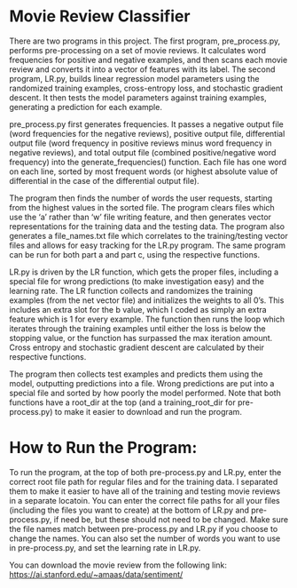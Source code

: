 # Movie Review Classifier

There are two programs in this project. The first program, pre_process.py, performs pre-processing on a set of movie reviews. It calculates word frequencies for positive and negative examples, and then scans each movie review and converts it into a vector of features with its label. The second program, LR.py, builds linear regression model parameters using the randomized training examples, cross-entropy loss, and stochastic gradient descent. It then tests the model parameters against training examples, generating a prediction for each example.

pre_process.py first generates frequencies. It passes a negative output file (word frequencies for the negative reviews), positive output file, differential output file (word frequency in positive reviews minus word frequency in negative reviews), and total output file  (combined positive/negative word frequency) into the generate_frequencies() function. Each file has one word on each line, sorted by most frequent words (or highest absolute value of differential in the case of the differential output file).

The program then finds the number of words the user requests, starting from the highest values in the sorted file. The program clears files which use the ‘a’ rather than ‘w’ file writing feature, and then generates vector representations for the training data and the testing data. The program also generates a file_names.txt file which correlates to the training/testing vector files and allows for easy tracking for the LR.py program. The same program can be run for both part a and part c, using the respective functions.

LR.py is driven by the LR function, which gets the proper files, including a special file for wrong predictions (to make investigation easy) and the learning rate. The LR function collects and randomizes the training examples (from the net vector file) and initializes the weights to all 0’s. This includes an extra slot for the b value, which I coded as simply an extra feature which is 1 for every example. The function then runs the loop which iterates through the training examples until either the loss is below the stopping value, or the function has surpassed the max iteration amount. Cross entropy and stochastic gradient descent are calculated by their respective functions. 

The program then collects test examples and predicts them using the model, outputting predictions into a file. Wrong predictions are put into a special file and sorted by how poorly the model performed. Note that both functions have a root_dir at the top (and a training_root_dir for pre-process.py) to make it easier to download and run the program.

# How to Run the Program:

To run the program, at the top of both pre-process.py and LR.py, enter the correct root file path for regular files and for the training data. I separated them to make it easier to have all of the training and testing movie reviews in a separate locatoin. You can enter the correct file paths for all your files (including the files you want to create) at the bottom of LR.py and pre-process.py, if need be, but these should not need to be changed. Make sure the file names match between pre-process.py and LR.py if you choose to change the names. You can also set the number of words you want to use in pre-process.py, and set the learning rate in LR.py.

You can download the movie review from the following link: https://ai.stanford.edu/~amaas/data/sentiment/


